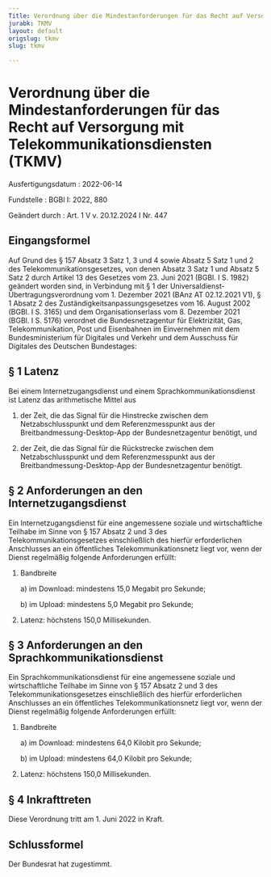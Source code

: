 ```yaml
---
Title: Verordnung über die Mindestanforderungen für das Recht auf Versorgung mit Telekommunikationsdiensten
jurabk: TKMV
layout: default
origslug: tkmv
slug: tkmv

---
```


# Verordnung über die Mindestanforderungen für das Recht auf Versorgung mit Telekommunikationsdiensten (TKMV)

Ausfertigungsdatum
:   2022-06-14

Fundstelle
:   BGBl I: 2022, 880

Geändert durch
:   Art. 1 V v. 20.12.2024 I Nr. 447

[^F822229_01_BJNR088000022]:     Diese Verordnung dient der Umsetzung der Richtlinie (EU) 2018/1972 des Europäischen Parlaments und des Rates vom 11. Dezember 2018 über den europäischen Kodex für die elektronische Kommunikation (ABl. L 321 vom 17.12.2018, S. 36; L 334 vom 27.12.2019, S. 164).


## Eingangsformel

Auf Grund des § 157 Absatz 3 Satz 1, 3 und 4 sowie Absatz 5 Satz 1 und 2 des Telekommunikationsgesetzes, von denen Absatz 3 Satz 1 und Absatz 5 Satz 2 durch Artikel 13 des Gesetzes vom 23. Juni 2021 (BGBl. I S. 1982) geändert worden sind, in Verbindung mit § 1 der Universaldienst-Übertragungsverordnung vom 1. Dezember 2021 (BAnz AT 02.12.2021 V1), § 1 Absatz 2 des Zuständigkeitsanpassungsgesetzes vom 16. August 2002 (BGBl. I S. 3165) und dem Organisationserlass vom 8. Dezember 2021 (BGBl. I S. 5176) verordnet die Bundesnetzagentur für Elektrizität, Gas, Telekommunikation, Post und Eisenbahnen im Einvernehmen mit dem Bundesministerium für Digitales und Verkehr und dem Ausschuss für Digitales des Deutschen Bundestages:


## § 1 Latenz

Bei einem Internetzugangsdienst und einem Sprachkommunikationsdienst ist Latenz das arithmetische Mittel aus

1.  der Zeit, die das Signal für die Hinstrecke zwischen dem Netzabschlusspunkt und dem Referenzmesspunkt aus der Breitbandmessung-Desktop-App der Bundesnetzagentur benötigt, und


2.  der Zeit, die das Signal für die Rückstrecke zwischen dem Netzabschlusspunkt und dem Referenzmesspunkt aus der Breitbandmessung-Desktop-App der Bundesnetzagentur benötigt.





## § 2 Anforderungen an den Internetzugangsdienst

Ein Internetzugangsdienst für eine angemessene soziale und wirtschaftliche Teilhabe im Sinne von § 157 Absatz 2 und 3 des Telekommunikationsgesetzes einschließlich des hierfür erforderlichen Anschlusses an ein öffentliches Telekommunikationsnetz liegt vor, wenn der Dienst regelmäßig folgende Anforderungen erfüllt:

1.  Bandbreite

    a)  im Download: mindestens 15,0 Megabit pro Sekunde;


    b)  im Upload: mindestens 5,0 Megabit pro Sekunde;





2.  Latenz: höchstens 150,0 Millisekunden.





## § 3 Anforderungen an den Sprachkommunikationsdienst

Ein Sprachkommunikationsdienst für eine angemessene soziale und wirtschaftliche Teilhabe im Sinne von § 157 Absatz 2 und 3 des Telekommunikationsgesetzes einschließlich des hierfür erforderlichen Anschlusses an ein öffentliches Telekommunikationsnetz liegt vor, wenn der Dienst regelmäßig folgende Anforderungen erfüllt:

1.  Bandbreite

    a)  im Download: mindestens 64,0 Kilobit pro Sekunde;


    b)  im Upload: mindestens 64,0 Kilobit pro Sekunde;





2.  Latenz: höchstens 150,0 Millisekunden.





## § 4 Inkrafttreten

Diese Verordnung tritt am 1. Juni 2022 in Kraft.


## Schlussformel

Der Bundesrat hat zugestimmt.


